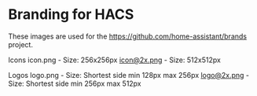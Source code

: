 # Branding for HACS

These images are used for the https://github.com/home-assistant/brands project.

Icons
icon.png        - Size: 256x256px
icon@2x.png     - Size: 512x512px

Logos
logo.png        - Size: Shortest side min 128px max 256px
logo@2x.png     - Size: Shortest side min 256px max 512px